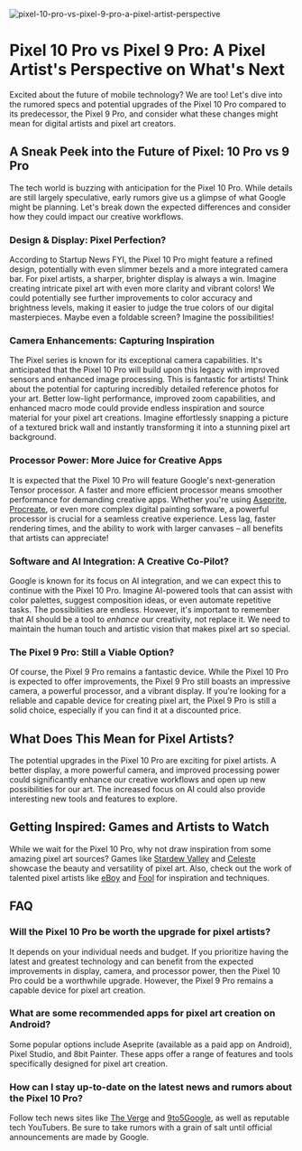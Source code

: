 ![pixel-10-pro-vs-pixel-9-pro-a-pixel-artist-perspective](https://images.pexels.com/photos/4067765/pexels-photo-4067765.jpeg?auto=compress&cs=tinysrgb&fit=crop&h=627&w=1200)

# Pixel 10 Pro vs Pixel 9 Pro: A Pixel Artist's Perspective on What's Next

Excited about the future of mobile technology? We are too! Let's dive into the rumored specs and potential upgrades of the Pixel 10 Pro compared to its predecessor, the Pixel 9 Pro, and consider what these changes might mean for digital artists and pixel art creators.

## A Sneak Peek into the Future of Pixel: 10 Pro vs 9 Pro

The tech world is buzzing with anticipation for the Pixel 10 Pro. While details are still largely speculative, early rumors give us a glimpse of what Google might be planning. Let's break down the expected differences and consider how they could impact our creative workflows.

### Design & Display: Pixel Perfection?

According to Startup News FYI, the Pixel 10 Pro might feature a refined design, potentially with even slimmer bezels and a more integrated camera bar. For pixel artists, a sharper, brighter display is always a win. Imagine creating intricate pixel art with even more clarity and vibrant colors! We could potentially see further improvements to color accuracy and brightness levels, making it easier to judge the true colors of our digital masterpieces. Maybe even a foldable screen? Imagine the possibilities!

### Camera Enhancements: Capturing Inspiration

The Pixel series is known for its exceptional camera capabilities. It's anticipated that the Pixel 10 Pro will build upon this legacy with improved sensors and enhanced image processing. This is fantastic for artists! Think about the potential for capturing incredibly detailed reference photos for your art. Better low-light performance, improved zoom capabilities, and enhanced macro mode could provide endless inspiration and source material for your pixel art creations. Imagine effortlessly snapping a picture of a textured brick wall and instantly transforming it into a stunning pixel art background.

### Processor Power: More Juice for Creative Apps

It is expected that the Pixel 10 Pro will feature Google's next-generation Tensor processor. A faster and more efficient processor means smoother performance for demanding creative apps. Whether you're using [Aseprite](https://www.aseprite.org/), [Procreate](https://procreate.art/), or even more complex digital painting software, a powerful processor is crucial for a seamless creative experience. Less lag, faster rendering times, and the ability to work with larger canvases – all benefits that artists can appreciate!

### Software and AI Integration: A Creative Co-Pilot?

Google is known for its focus on AI integration, and we can expect this to continue with the Pixel 10 Pro. Imagine AI-powered tools that can assist with color palettes, suggest composition ideas, or even automate repetitive tasks. The possibilities are endless. However, it's important to remember that AI should be a tool to *enhance* our creativity, not replace it. We need to maintain the human touch and artistic vision that makes pixel art so special.

### The Pixel 9 Pro: Still a Viable Option?

Of course, the Pixel 9 Pro remains a fantastic device. While the Pixel 10 Pro is expected to offer improvements, the Pixel 9 Pro still boasts an impressive camera, a powerful processor, and a vibrant display. If you're looking for a reliable and capable device for creating pixel art, the Pixel 9 Pro is still a solid choice, especially if you can find it at a discounted price.

## What Does This Mean for Pixel Artists?

The potential upgrades in the Pixel 10 Pro are exciting for pixel artists. A better display, a more powerful camera, and improved processing power could significantly enhance our creative workflows and open up new possibilities for our art. The increased focus on AI could also provide interesting new tools and features to explore.

## Getting Inspired: Games and Artists to Watch

While we wait for the Pixel 10 Pro, why not draw inspiration from some amazing pixel art sources? Games like [Stardew Valley](https://www.stardewvalley.net/) and [Celeste](https://www.celestegame.com/) showcase the beauty and versatility of pixel art. Also, check out the work of talented pixel artists like [eBoy](https://www.eboy.com/) and [Fool](https://www.instagram.com/fool.pixelart/) for inspiration and techniques.

## FAQ

### Will the Pixel 10 Pro be worth the upgrade for pixel artists?

It depends on your individual needs and budget. If you prioritize having the latest and greatest technology and can benefit from the expected improvements in display, camera, and processor power, then the Pixel 10 Pro could be a worthwhile upgrade. However, the Pixel 9 Pro remains a capable device for pixel art creation.

### What are some recommended apps for pixel art creation on Android?

Some popular options include Aseprite (available as a paid app on Android), Pixel Studio, and 8bit Painter. These apps offer a range of features and tools specifically designed for pixel art creation.

### How can I stay up-to-date on the latest news and rumors about the Pixel 10 Pro?

Follow tech news sites like [The Verge](https://www.theverge.com/) and [9to5Google](https://9to5google.com/), as well as reputable tech YouTubers. Be sure to take rumors with a grain of salt until official announcements are made by Google.
